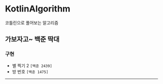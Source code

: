 # KotlinAlgorithm
코틀린으로 풀어보는 알고리즘

가보자고~
백준 딱대
---
### 구현
 - 별 찍기 2 `[백준 2439] `
 - 방 번호 `[백준 1475] `
---

[//]: # (<img src="https://img.shields.io/badge/{내용}-{배경 색깔}?style={스타일}&logo={로고이름}&logoColor={로고 색깔}"/>)
